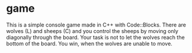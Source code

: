 # game
This is a simple console game made in C++ with Code::Blocks. There are wolves (L) and sheeps (C) and you control the sheeps by moving only diagonally through the board.
Your task is not to let the wolves reach the bottom of the board. You win, when the wolves are unable to move.
